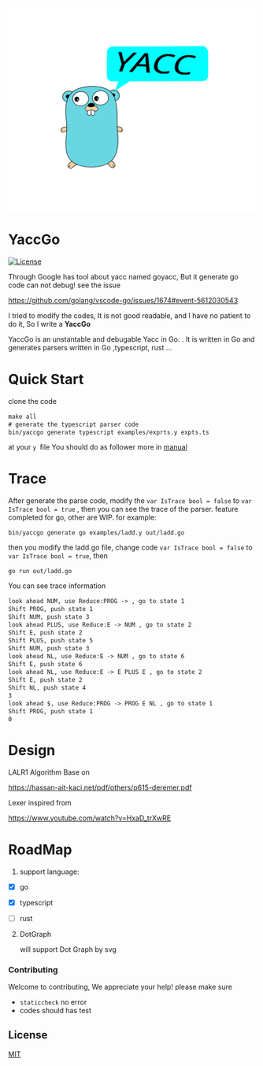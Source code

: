 ![logo](logo.svg)

# YaccGo

[![License](https://img.shields.io/badge/license-MIT-blue)](https://opensource.org/licenses/MIT)

Through Google has tool about yacc named goyacc, But it generate go code can not debug! see the issue 

https://github.com/golang/vscode-go/issues/1674#event-5612030543 

I tried to modify the codes, It is not good readable, and I have no patient to do it, So I write a **YaccGo**

YaccGo is an unstantable and debugable Yacc in Go. . It is written in Go and generates parsers written in Go ,typescript, rust ...

# Quick Start
clone the code
```
make all
# generate the typescript parser code
bin/yaccgo generate typescript examples/exprts.y expts.ts

```
at your `y `file  You should do as follower
more in [manual](./Docs/manual.md)

# Trace
After generate the parse code, modify the `var IsTrace bool = false` to `var IsTrace bool = true` , then you can see the trace of the parser. feature completed for go, other are WIP.
for example:
```
bin/yaccgo generate go examples/ladd.y out/ladd.go
```
then you modify the ladd.go file, change code `var IsTrace bool = false` to `var IsTrace bool = true`, then
```
go run out/ladd.go
```
You can see trace information
```
look ahead NUM, use Reduce:PROG -> , go to state 1
Shift PROG, push state 1
Shift NUM, push state 3
look ahead PLUS, use Reduce:E -> NUM , go to state 2
Shift E, push state 2
Shift PLUS, push state 5
Shift NUM, push state 3
look ahead NL, use Reduce:E -> NUM , go to state 6
Shift E, push state 6
look ahead NL, use Reduce:E -> E PLUS E , go to state 2
Shift E, push state 2
Shift NL, push state 4
3
look ahead $, use Reduce:PROG -> PROG E NL , go to state 1
Shift PROG, push state 1
0
```

# Design

LALR1 Algorithm Base on

https://hassan-ait-kaci.net/pdf/others/p615-deremer.pdf

Lexer inspired from 

https://www.youtube.com/watch?v=HxaD_trXwRE

# RoadMap

1. support language:

- [x] go
- [x] typescript

- [ ] rust


2. DotGraph

   will support Dot Graph by svg

### Contributing

Welcome to contributing, We appreciate your help! please make sure 

* `staticcheck` no error
* codes should has test 

## License


[MIT](LICENSE)
